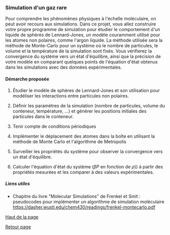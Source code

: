 ### Simulation d'un gaz rare

Pour comprendre les phénomènes physiques à l'échelle moléculaire, on peut avoir recours aux simulations. Dans ce projet, vous allez construire votre propre programme de simulation pour étudier le comportement d'un liquide de sphères de Lennard-Jones, un modèle couramment utilisé pour les atomes non polaires, comme l'argon liquide. La méthode utilisée sera la méthode de Monte-Carlo pour un système où le nombre de particules, le volume et la température de la simulation sont fixés. Vous vérifierez la convergence du système vers un état d'équilibre, ainsi que la précision de votre modèle en comparant quelques points de l'équation d'état obtenus dans les simulations avec des données expérimentales.

#### Démarche proposée

1. Étudier le modèle de sphères de Lennard-Jones et son utilisation pour modéliser les interactions entre particules non polaires.

2. Définir les paramètres de la simulation (nombre de particules, volume du conteneur, température, ...) et générer les positions initiales des particules dans le conteneur.
3. Tenir compte de conditions périodiques
4. Implémenter le déplacement des atomes dans la boîte en utilisant la méthode de Monte Carlo et l'algorithme de Metropolis
5. Surveiller les propriétés du système pour observer la convergence vers un état d'équilibre.
7. Calculer l'équation d'état du système ($\beta P$ en fonction de $\rho$)) à partir des propriétés mesurées et les comparer à des valeurs expérimentales.


##### Liens utiles

- Chapitre du livre "Molecular Simulations" de Frenkel et Smit : pseudocodes pour implémenter un algorithme de simulation moléculaire
https://dasher.wustl.edu/chem430/readings/frenkel-montecarlo.pdf

[Haut de la page](#simulation-dun-gaz-rare)

[Retour page](/projets_informatiques/sujets_AH.md#projets-informatiques-chimie-paris-proposé-par-arthur-hardiagon)